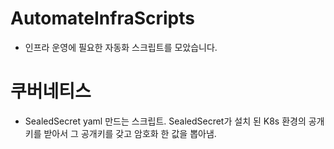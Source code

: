 # AutomateInfraScripts
- 인프라 운영에 필요한 자동화 스크립트를 모았습니다.

# 쿠버네티스
- SealedSecret yaml 만드는 스크립트. SealedSecret가 설치 된 K8s 환경의 공개키를 받아서 그 공개키를 갖고 암호화 한 값을 뽑아냄.

